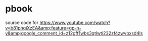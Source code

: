 pbook
=====

source code for https://www.youtube.com/watch?v=b81phqjXzEA&amp;feature=gp-n-y&amp;google_comment_id=z12gff1wbs3qtlwti232zf4zwvbxsd4ls
